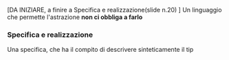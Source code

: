 [DA INIZIARE, a finire a Specifica e realizzazione(slide n.20) ]
Un linguaggio che permette l'astrazione **non ci obbliga a farlo**

### Specifica e realizzazione
Una specifica, che ha il compito di descrivere sinteticamente il tip